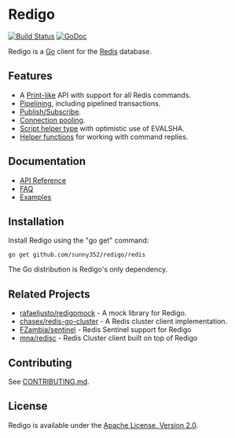 Redigo
======

[![Build Status](https://travis-ci.org/sunny352/redigo.svg?branch=master)](https://travis-ci.org/sunny352/redigo)
[![GoDoc](https://godoc.org/github.com/sunny352/redigo/redis?status.svg)](https://godoc.org/github.com/sunny352/redigo/redis)

Redigo is a [Go](http://golang.org/) client for the [Redis](http://redis.io/) database.

Features
-------

* A [Print-like](http://godoc.org/github.com/sunny352/redigo/redis#hdr-Executing_Commands) API with support for all Redis commands.
* [Pipelining](http://godoc.org/github.com/sunny352/redigo/redis#hdr-Pipelining), including pipelined transactions.
* [Publish/Subscribe](http://godoc.org/github.com/sunny352/redigo/redis#hdr-Publish_and_Subscribe).
* [Connection pooling](http://godoc.org/github.com/sunny352/redigo/redis#Pool).
* [Script helper type](http://godoc.org/github.com/sunny352/redigo/redis#Script) with optimistic use of EVALSHA.
* [Helper functions](http://godoc.org/github.com/sunny352/redigo/redis#hdr-Reply_Helpers) for working with command replies.

Documentation
-------------

- [API Reference](http://godoc.org/github.com/sunny352/redigo/redis)
- [FAQ](https://github.com/sunny352/redigo/wiki/FAQ)
- [Examples](https://godoc.org/github.com/sunny352/redigo/redis#pkg-examples)

Installation
------------

Install Redigo using the "go get" command:

    go get github.com/sunny352/redigo/redis

The Go distribution is Redigo's only dependency.

Related Projects
----------------

- [rafaeljusto/redigomock](https://godoc.org/github.com/rafaeljusto/redigomock) - A mock library for Redigo.
- [chasex/redis-go-cluster](https://github.com/chasex/redis-go-cluster) - A Redis cluster client implementation.
- [FZambia/sentinel](https://github.com/FZambia/sentinel) - Redis Sentinel support for Redigo
- [mna/redisc](https://github.com/mna/redisc) - Redis Cluster client built on top of Redigo

Contributing
------------

See [CONTRIBUTING.md](https://github.com/sunny352/redigo/blob/master/.github/CONTRIBUTING.md).

License
-------

Redigo is available under the [Apache License, Version 2.0](http://www.apache.org/licenses/LICENSE-2.0.html).
